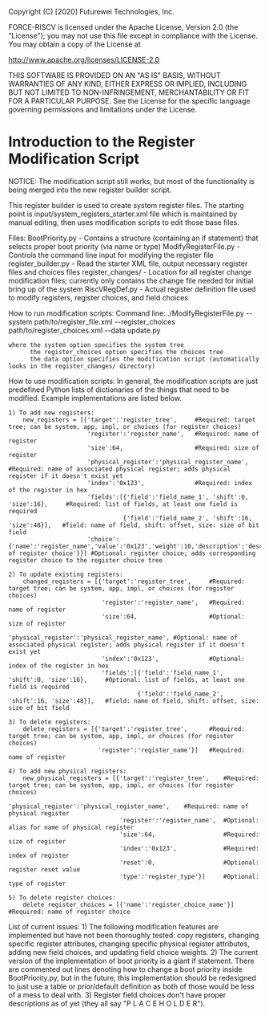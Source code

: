  Copyright (C) [2020] Futurewei Technologies, Inc.

 FORCE-RISCV is licensed under the Apache License, Version 2.0 (the "License");
  you may not use this file except in compliance with the License.
  You may obtain a copy of the License at

  http://www.apache.org/licenses/LICENSE-2.0

 THIS SOFTWARE IS PROVIDED ON AN "AS IS" BASIS, WITHOUT WARRANTIES OF ANY KIND, EITHER
 EXPRESS OR IMPLIED, INCLUDING BUT NOT LIMITED TO NON-INFRINGEMENT, MERCHANTABILITY OR
 FIT FOR A PARTICULAR PURPOSE.
 See the License for the specific language governing permissions and
 limitations under the License.

# Introduction to the Register Modification Script

NOTICE: The modification script still works, but most of the functionality is being merged into the new register builder script.

This register builder is used to create system register files.  The starting point is input/system_registers_starter.xml file which is maintained by manual editing, then uses modification scripts to edit those base files.

Files:
    BootPriority.py - Contains a structure (containing an if statement) that selects proper boot priority (via name or type)
    ModifyRegisterFile.py - Controls the command line input for modifying the register file
    register_builder.py - Read the starter XML file, output necessary register files and choices files
    register_changes/ - Location for all register change modification files; currently only contains the change file needed for initial bring up of the system
    RiscVRegDef.py - Actual register definition file used to modify registers, register choices, and field choices

How to run modification scripts:
    Command line: ./ModifyRegisterFile.py --system path/to/register_file.xml --register_choices path/to/register_choices.xml --data update.py
    
    where the system option specifies the system tree
          the register_choices option specifies the choices tree
          the data option specifies the modification script (automatically looks in the register_changes/ directory)

How to use modification scripts:
    In general, the modification scripts are just predefined Python lists of dictionaries of the things that need to be modified. Example implementations are listed below.

    1) To add new registers:
        new_registers = [{'target':'register_tree',     #Required: target tree; can be system, app, impl, or choices (for register choices)
                          'register':'register_name',   #Required: name of register
                          'size':64,                    #Required: size of register
                          'physical_register':'physical_register_name', #Required: name of associated physical register; adds physical register if it doesn't exist yet
                          'index':'0x123',              #Required: index of the register in hex
                          'fields':[{'field':'field_name_1', 'shift':0, 'size':16},     #Required: list of fields, at least one field is required
                                    {'field':'field_name_2', 'shift':16, 'size':48}],   #field: name of field, shift: offset, size: size of bit field
                          'choice':{'name':'register_name','value':'0x123','weight':10,'description':'description of register choice'}}] #Optional: register choice; adds corresponding register choice to the register choice tree

    2) To update existing registers:
        changed_registers = [{'target':'register_tree',     #Required: target tree; can be system, app, impl, or choices (for register choices)
                              'register':'register_name',   #Required: name of register
                              'size':64,                    #Optional: size of register
                              'physical_register':'physical_register_name', #Optional: name of associated physical register; adds physical register if it doesn't exist yet
                              'index':'0x123',              #Optional: index of the register in hex
                              'fields':[{'field':'field_name_1', 'shift':0, 'size':16},     #Optional: list of fields, at least one field is required
                                        {'field':'field_name_2', 'shift':16, 'size':48}],   #field: name of field, shift: offset, size: size of bit field

    3) To delete registers:
        delete_registers = [{'target':'register_tree',      #Required: target tree; can be system, app, impl, or choices (for register choices)
                             'register':'register_name'}]   #Required: name of register

    4) To add new physical registers:
        new_physical_registers = [{'target':'register_tree',    #Required: target tree; can be system, app, impl, or choices (for register choices)
                                   'physical_register':'physical_register_name',    #Required: name of physical register
                                   'register':'register_name',  #Optional: alias for name of physical register
                                   'size':64,                   #Required: size of register
                                   'index':'0x123',             #Required: index of register
                                   'reset':0,                   #Optional: register reset value
                                   'type':'register_type'}]     #Optional: type of register

    5) To delete register choices:
        delete_register_choices = [{'name':'register_choice_name'}] #Required: name of register choice

List of current issues:
    1) The following modification features are implemented but have not been thoroughly tested: copy registers, changing specific register attributes, changing specific physical register attributes, adding new field choices, and updating field choice weights.
    2) The current version of the implementation of boot priority is a giant if statement. There are commented out lines denoting how to change a boot priority inside BootPriority.py, but in the future, this implementation should be redesigned to just use a table or prior/default definition as both of those would be less of a mess to deal with.
    3) Register field choices don't have proper descriptions as of yet (they all say "P L A C E H O L D E R").

